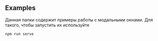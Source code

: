 ## Examples

Данная папки содержит примеры работы с модальными окнами. Для такого, чтобы запустить их используйте

```shell
npm run serve
```